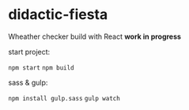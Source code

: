 # didactic-fiesta
Wheather checker build with React
**work in progress**


start project:

`npm start`
`npm build`

sass & gulp:

`npm install gulp.sass`
`gulp watch`